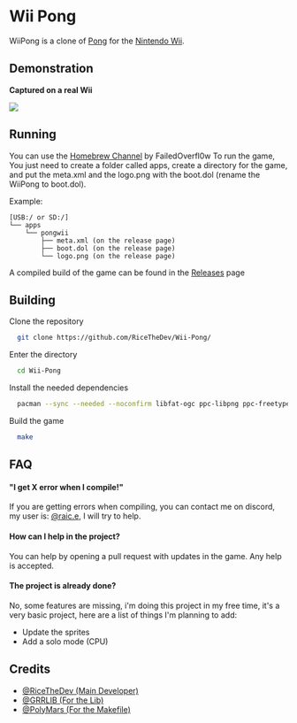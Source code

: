 
# Wii Pong

WiiPong is a clone of [Pong](https://pt.wikipedia.org/wiki/Pong) for the [Nintendo Wii](https://pt.wikipedia.org/wiki/Wii).



## Demonstration
**Captured on a real Wii**

![](https://raw.githubusercontent.com/RiceTheDev/Wii-Pong/refs/heads/main/readme/Gameplay.gif)
## Running

You can use the [Homebrew Channel](https://github.com/fail0verflow/hbc) by FailedOverfl0w To run the game,
 You just need to create a folder called apps, create a directory for the game, and put the meta.xml and the logo.png with the boot.dol (rename the WiiPong to boot.dol).
  
Example: 
```
[USB:/ or SD:/]
└── apps
    └── pongwii
        ├── meta.xml (on the release page)
        ├── boot.dol (on the release page)
        └── logo.png (on the release page)

``` 



A compiled build of the game can be found in the [Releases](https://github.com/RiceTheDev/Wii-Pong/releases) page
    
## Building

Clone the repository

```bash
  git clone https://github.com/RiceTheDev/Wii-Pong/
```

Enter the directory

```bash
  cd Wii-Pong
```

Install the needed dependencies

```bash
  pacman --sync --needed --noconfirm libfat-ogc ppc-libpng ppc-freetype ppc-libjpeg-turbo zlib wii-dev
```

Build the game

```bash
  make
```


## FAQ

#### "I get X error when I compile!"

If you are getting errors when compiling, you can contact me on discord, my user is: [@raic.e](https://discord.com/users/570693486500773888), I will try to help.

#### How can I help in the project?

You can help by opening a pull request with updates in the game.
Any help is accepted.

#### The project is already done?

No, some features are missing, i'm doing this project in my free time, it's a very basic project, here are a list of things I'm planning to add:
* Update the sprites
* Add a solo mode (CPU)


## Credits

- [@RiceTheDev (Main Developer)](https://www.github.com/RiceTheDev)
- [@GRRLIB (For the Lib)](https://github.com/GRRLIB/GRRLIB/)
- [@PolyMars (For the Makefile)](https://github.com/PolyMarsDev/Terri-Fried/blob/master/wii/Makefile)

